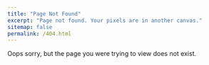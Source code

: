 ```yaml
---
title: "Page Not Found"
excerpt: "Page not found. Your pixels are in another canvas."
sitemap: false
permalink: /404.html
---
```


Oops sorry, but the page you were trying to view does not exist. 
